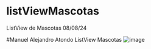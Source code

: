 # listViewMascotas
ListView de Mascotas 08/08/24

#Manuel Alejandro Atondo ListView Mascotas
![image](https://github.com/user-attachments/assets/e02bba55-5f0d-4346-a05b-843d0ebf2aa7)
